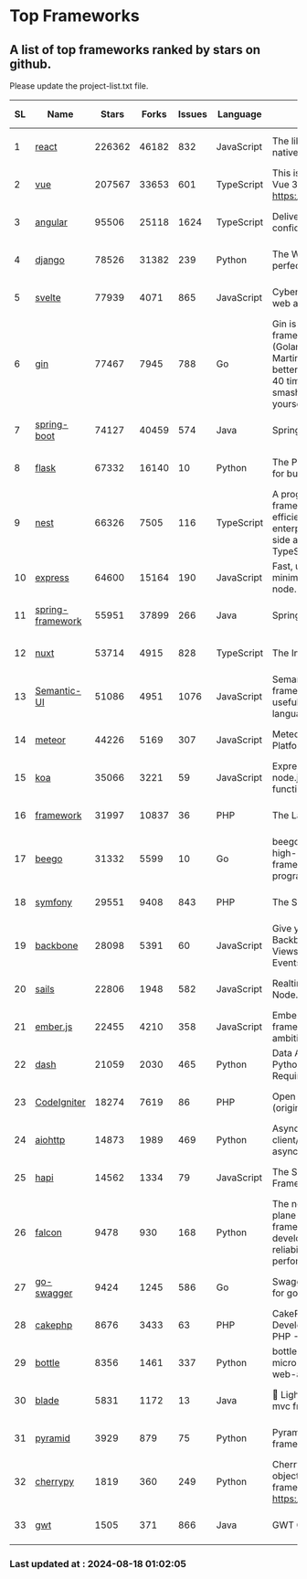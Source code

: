 # Top Frameworks
## A list of top frameworks ranked by stars on github.  
Please update the project-list.txt file.

| SL| Name  | Stars| Forks| Issues | Language | Description | Last Commit |
| --| ------| -----| ---- | ------ | -------- | ----------- | ----------- |
| 1 | [react](https://github.com/facebook/react) | 226362 | 46182 | 832 | JavaScript | The library for web and native user interfaces. | 2024-08-17 01:29:18 |
| 2 | [vue](https://github.com/vuejs/vue) | 207567 | 33653 | 601 | TypeScript | This is the repo for Vue 2. For Vue 3, go to https://github.com/vuejs/core | 2024-06-14 12:52:12 |
| 3 | [angular](https://github.com/angular/angular) | 95506 | 25118 | 1624 | TypeScript | Deliver web apps with confidence 🚀 | 2024-08-17 13:54:15 |
| 4 | [django](https://github.com/django/django) | 78526 | 31382 | 239 | Python | The Web framework for perfectionists with deadlines. | 2024-08-15 06:52:19 |
| 5 | [svelte](https://github.com/sveltejs/svelte) | 77939 | 4071 | 865 | JavaScript | Cybernetically enhanced web apps | 2024-08-17 15:23:54 |
| 6 | [gin](https://github.com/gin-gonic/gin) | 77467 | 7945 | 788 | Go | Gin is a HTTP web framework written in Go (Golang). It features a Martini-like API with much better performance -- up to 40 times faster. If you need smashing performance, get yourself some Gin. | 2024-07-14 12:34:34 |
| 7 | [spring-boot](https://github.com/spring-projects/spring-boot) | 74127 | 40459 | 574 | Java | Spring Boot | 2024-08-16 19:45:26 |
| 8 | [flask](https://github.com/pallets/flask) | 67332 | 16140 | 10 | Python | The Python micro framework for building web applications. | 2024-08-06 15:31:00 |
| 9 | [nest](https://github.com/nestjs/nest) | 66326 | 7505 | 116 | TypeScript | A progressive Node.js framework for building efficient, scalable, and enterprise-grade server-side applications with TypeScript/JavaScript 🚀 | 2024-08-15 09:07:19 |
| 10 | [express](https://github.com/expressjs/express) | 64600 | 15164 | 190 | JavaScript | Fast, unopinionated, minimalist web framework for node. | 2024-07-28 10:55:10 |
| 11 | [spring-framework](https://github.com/spring-projects/spring-framework) | 55951 | 37899 | 266 | Java | Spring Framework | 2024-08-17 13:59:00 |
| 12 | [nuxt](https://github.com/nuxt/nuxt) | 53714 | 4915 | 828 | TypeScript | The Intuitive Vue Framework. | 2024-08-16 19:32:41 |
| 13 | [Semantic-UI](https://github.com/Semantic-Org/Semantic-UI) | 51086 | 4951 | 1076 | JavaScript | Semantic is a UI component framework based around useful principles from natural language. | 2023-01-11 17:05:32 |
| 14 | [meteor](https://github.com/meteor/meteor) | 44226 | 5169 | 307 | JavaScript | Meteor, the JavaScript App Platform | 2024-08-16 15:41:01 |
| 15 | [koa](https://github.com/koajs/koa) | 35066 | 3221 | 59 | JavaScript | Expressive middleware for node.js using ES2017 async functions | 2024-06-28 15:26:17 |
| 16 | [framework](https://github.com/laravel/framework) | 31997 | 10837 | 36 | PHP | The Laravel Framework. | 2024-08-17 21:07:57 |
| 17 | [beego](https://github.com/beego/beego) | 31332 | 5599 | 10 | Go | beego is an open-source, high-performance web framework for the Go programming language. | 2024-08-17 07:45:24 |
| 18 | [symfony](https://github.com/symfony/symfony) | 29551 | 9408 | 843 | PHP | The Symfony PHP framework | 2024-08-17 09:19:51 |
| 19 | [backbone](https://github.com/jashkenas/backbone) | 28098 | 5391 | 60 | JavaScript | Give your JS App some Backbone with Models, Views, Collections, and Events | 2024-03-06 23:22:47 |
| 20 | [sails](https://github.com/balderdashy/sails) | 22806 | 1948 | 582 | JavaScript | Realtime MVC Framework for Node.js | 2024-05-17 22:00:56 |
| 21 | [ember.js](https://github.com/emberjs/ember.js) | 22455 | 4210 | 358 | JavaScript | Ember.js - A JavaScript framework for creating ambitious web applications | 2024-08-07 19:18:18 |
| 22 | [dash](https://github.com/plotly/dash) | 21059 | 2030 | 465 | Python | Data Apps & Dashboards for Python. No JavaScript Required. | 2024-07-24 19:27:39 |
| 23 | [CodeIgniter](https://github.com/bcit-ci/CodeIgniter) | 18274 | 7619 | 86 | PHP | Open Source PHP Framework (originally from EllisLab) | 2024-03-20 03:51:42 |
| 24 | [aiohttp](https://github.com/aio-libs/aiohttp) | 14873 | 1989 | 469 | Python | Asynchronous HTTP client/server framework for asyncio and Python | 2024-08-17 20:25:51 |
| 25 | [hapi](https://github.com/hapijs/hapi) | 14562 | 1334 | 79 | JavaScript | The Simple, Secure Framework Developers Trust | 2024-07-04 00:48:01 |
| 26 | [falcon](https://github.com/falconry/falcon) | 9478 | 930 | 168 | Python | The no-magic web data plane API and microservices framework for Python developers, with a focus on reliability, correctness, and performance at scale. | 2024-08-17 06:46:17 |
| 27 | [go-swagger](https://github.com/go-swagger/go-swagger) | 9424 | 1245 | 586 | Go | Swagger 2.0 implementation for go | 2024-05-13 17:21:38 |
| 28 | [cakephp](https://github.com/cakephp/cakephp) | 8676 | 3433 | 63 | PHP | CakePHP: The Rapid Development Framework for PHP - Official Repository | 2024-08-13 12:24:42 |
| 29 | [bottle](https://github.com/bottlepy/bottle) | 8356 | 1461 | 337 | Python | bottle.py is a fast and simple micro-framework for python web-applications. | 2024-01-03 22:31:48 |
| 30 | [blade](https://github.com/lets-blade/blade) | 5831 | 1172 | 13 | Java | :rocket: Lightning fast and elegant mvc framework for Java8 | 2024-06-17 01:05:35 |
| 31 | [pyramid](https://github.com/Pylons/pyramid) | 3929 | 879 | 75 | Python | Pyramid - A Python web framework | 2024-06-10 16:09:42 |
| 32 | [cherrypy](https://github.com/cherrypy/cherrypy) | 1819 | 360 | 249 | Python | CherryPy is a pythonic, object-oriented HTTP framework.      https://cherrypy.dev | 2024-07-02 23:41:56 |
| 33 | [gwt](https://github.com/gwtproject/gwt) | 1505 | 371 | 866 | Java | GWT Open Source Project | 2024-08-14 13:17:48 |

### Last updated at : 2024-08-18 01:02:05
